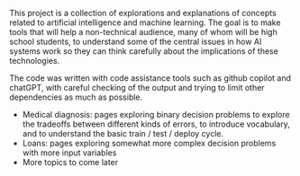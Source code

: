 This project is a collection of explorations and explanations of concepts related to artificial intelligence and machine learning.  The goal is to make tools that will help a non-technical audience, many of whom will be high school students, to understand some of the central issues in how AI systems work so they can think carefully about the implications of these technologies.

The code was written with code assistance tools such as github copilot and chatGPT, with careful checking of the output and trying to limit other dependencies as much as possible.

 * Medical diagnosis: pages exploring binary decision problems to explore the tradeoffs between different kinds of errors, to introduce vocabulary, and to understand the basic train / test / deploy cycle.
 * Loans: pages exploring somewhat more complex decision problems with more input variables
 * More topics to come later 
